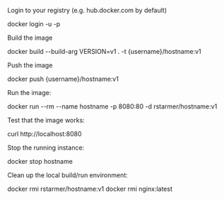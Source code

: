 Login to your registry (e.g. hub.docker.com by default)

docker login -u <username> -p <password>

Build the image

docker build --build-arg VERSION=v1 . -t {username}/hostname:v1

Push the image

docker push {username}/hostname:v1

Run the image:

docker run --rm --name hostname -p 8080:80 -d rstarmer/hostname:v1

Test that the image works:

curl http://localhost:8080

Stop the running instance:

docker stop hostname

Clean up the local build/run environment:

docker rmi rstarmer/hostname:v1
docker rmi nginx:latest


